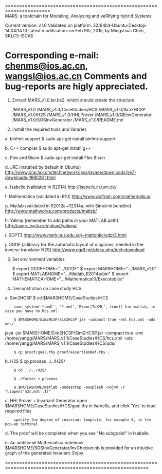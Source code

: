 ======================================================================    
MARS: a toolchain for Modeling, Analyzing and veRifying hybrid Systems

Current version: v1.0
Validated on platform: 32/64bit-Ubuntu-Desktop-14.04/14.10 
Latest modification: on Feb 9th, 2015, by Mingshuai Chen, SKLCS-ISCAS

Corresponding e-mail: chenms@ios.ac.cn, wangsl@ios.ac.cn
Comments and bug-reports are higly appreciated.
======================================================================    	


1. Extract MARS_v1.0.tar.bz2, which should create the structure

   /MARS_v1.0
   /MARS_v1.0/CaseStudies/HCS
   /MARS_v1.0/Sim2HCSP
   /MARS_v1.0/H2S
   /MARS_v1.0/HHLProver
   /MARS_v1.0/QEInvGenerator
   /MARS_v1.0/SOSInvGenerator
   /MARS_v1.0/README.md

2. Install the required tools and libraries

a. binfmt-support
	$ sudo apt-get install binfmt-support

b. C++ compiler
	$ sudo apt-get install g++

c. Flex and Bison
	$ sudo apt-get install Flex Bison

d. JRE (installed by default in Ubuntu)
	http://www.oracle.com/technetwork/java/javase/downloads/jre7-downloads-1880261.html

e. Isabelle (validated in R2014)
	http://isabelle.in.tum.de/

f. Mathematica (validated in R10)
	http://www.wolfram.com/mathematica/

g. Matlab (validated in R2012a~R2014a, with Simulink bundled)
	http://www.mathworks.com/products/matlab/

h. Yalmip (remember to add paths in your MATLAB path)
	http://users.isy.liu.se/johanl/yalmip/

i. SDPT3
	http://www.math.nus.edu.sg/~mattohkc/sdpt3.html

j. OGDF (a library for the automatic layout of diagrams, needed in the inverse translator H2S)
	http://www.ogdf.net/doku.php/tech:download

3. Set environment variables

   $ export OGDFHOME=".../OGDF"
   $ export MARSHOME=".../MARS_v1.0"
   $ export MATLABHOME=".../Matlab_R2014a/bin"
   $ export MATHEMATICAHOME=".../Mathematica10/Executables"

4. Demonstration on case study HCS

a. Sim2HCSP
		$ cd $MARSHOME/CaseStudies/HCS

		save_system('*.mdl', '*.xml','ExportToXML', true)) %in matlab, in case you have no hcs.xml

		$ $MARSHOME/Sim2HCSP/Sim2HCSP.jar -compact true -xml hcs.xml -uds uds/
java -jar $MARSHOME/Sim2HCSP/Sim2HCSP.jar -compact true -xml /home/yangg/MARS/MARS_v1.1/CaseStudies/HCS/hcs.xml -uds /home/yangg/MARS/MARS_v1.1/CaseStudies/HCS/uds/

		$ cp proof/goal.thy proof/assertionDef.thy .

b. H2S
		$ cp process ../../H2S/

		$ cd ../../H2S/

		$ ./Parser < process

		$ $MATLABHOME/matlab -nodesktop -nosplash -nojvm -r "uiopen('h2s.mdl',1)"

c. HHLProver + Invariant Generator
		open $MARSHOME/CaseStudies/HCS/goal.thy in Isabelle, and click 'Yes' to load required files

		specify the degree of invariant template, for example 6, in the pop-up terminal

d. The proof will be completed when you see "No subgoals!" in Isabelle.

e. An additional Mathematica notebook $MARSHOME/SOSInvGenerator/InvChecker.nb is provided for an intuitive graph of the generated invariant. Enjoy.

=========================================================================================================
